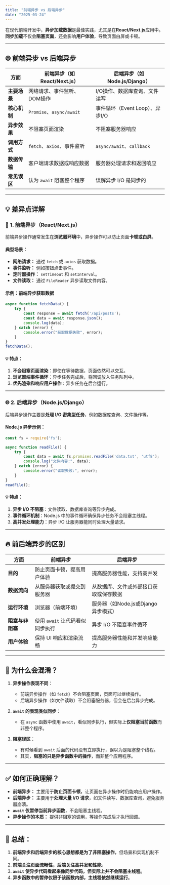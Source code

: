 ```yaml
---
title: "前端异步 vs 后端异步"
date: "2025-03-24"
---
```


在现代前端开发中，**异步加载数据**是最佳实践，尤其是在**React/Next.js**应用中。
**同步加载**不仅会**阻塞页面**，还会影响**用户体验**，导致页面白屏或卡顿。

---

## 🌐 **前端异步 vs 后端异步**

| 方面           | 前端异步（如React/Next.js） | 后端异步（如Node.js/Django） |
|---------------|-----------------------------|-----------------------------|
| **主要场景**   | 网络请求、事件监听、DOM操作  | I/O操作、数据库查询、文件读写 |
| **核心机制**   | `Promise`、`async/await`     | 事件循环（Event Loop）、异步I/O |
| **异步效果**   | 不阻塞页面渲染                 | 不阻塞服务器响应             |
| **调用方式**   | `fetch`、`axios`、事件监听     | `async/await`、`callback`    |
| **数据传输**   | 客户端请求数据或响应数据       | 服务器处理请求和返回响应     |
| **常见误区**   | 认为 `await` 阻塞整个程序       | 误解异步 I/O 是同步的         |

---

## 💡 **差异点详解**

### 🚀 **1. 前端异步（React/Next.js）**
前端异步操作通常发生在**浏览器环境**中，异步操作可以防止页面**卡顿或白屏**。

#### **典型场景：**
- **网络请求：** 通过 `fetch` 或 `axios` 获取数据。  
- **事件监听：** 例如按钮点击事件。  
- **定时器操作：** `setTimeout` 和 `setInterval`。  
- **文件读取：** 通过 `FileReader` 异步读取文件内容。  

#### **示例：前端异步获取数据**
```typescript
async function fetchData() {
    try {
        const response = await fetch('/api/posts');
        const data = await response.json();
        console.log(data);
    } catch (error) {
        console.error("获取数据失败", error);
    }
}
fetchData();
```

#### 💡 **特点：**
1. **不会阻塞页面渲染**：即使在等待数据，页面依然可以交互。  
2. **浏览器端事件循环**：异步任务完成后，将回调放入任务队列中。  
3. **优先渲染和响应用户操作**：异步任务在后台运行。  

---

### 🌐 **2. 后端异步（Node.js/Django）**
后端异步操作主要是**处理 I/O 密集型任务**，例如数据库查询、文件操作等。

#### **Node.js 异步示例：**
```javascript
const fs = require('fs');

async function readFile() {
    try {
        const data = await fs.promises.readFile('data.txt', 'utf8');
        console.log("文件内容:", data);
    } catch (error) {
        console.error("读取失败:", error);
    }
}
readFile();
```

#### 💡 **特点：**
1. **异步 I/O 不阻塞**：文件读取、数据库查询等异步完成。  
2. **事件循环机制**：Node.js 中的事件循环确保异步任务不会阻塞主线程。  
3. **高并发处理能力**：异步 I/O 让服务器能同时处理大量请求。  

---

## 🔥 **前后端异步的区别**

| 方面                | 前端异步                            | 后端异步                            |
|---------------------|--------------------------------------|--------------------------------------|
| **目的**            | 防止页面卡顿，提高用户体验              | 提高服务器性能，支持高并发              |
| **数据流向**        | 从服务器获取或提交到服务器               | 从数据库、文件或外部接口获取或保存数据 |
| **运行环境**        | 浏览器（前端环境）                     | 服务器（如Node.js或Django异步模式）      |
| **阻塞与非阻塞**    | 使用 `await` 让代码看似同步执行           | 异步 I/O 不阻塞事件循环                 |
| **用户体验**        | 保持 UI 响应和渲染流畅                   | 提高服务器性能和并发响应能力              |

---

## 🎯 **为什么会混淆？**

1. **异步操作表现不同**：  
   - 前端异步操作（如 `fetch`）不会阻塞页面，页面可以继续操作。  
   - 后端异步操作（如文件读取）不会阻塞服务器，但会在后台异步完成。  

2. **`await` 的表现类似同步**：  
   - 在 `async` 函数中使用 `await`，看似同步执行，但实际上**仅阻塞当前函数**而非整个程序。  

3. **阻塞误区**：  
   - 有时候看到 `await` 后面的代码没有立即执行，误以为是阻塞整个线程。  
   - 其实，**阻塞的只是异步函数中的操作**，而非整个应用程序。  

---

## ✅ **如何正确理解？**

- **前端异步：** 主要用于**防止页面卡顿**，让页面在异步操作时仍能响应用户操作。  
- **后端异步：** 主要用于**处理大量 I/O 请求**，如文件读写、数据库查询，避免服务器崩溃。  
- **`await` 仅暂停当前异步函数**，不会阻塞主线程。  
- **异步操作的本质：** 提供非阻塞的调用，等操作完成后才执行回调。  

---

## 💬 **总结：**

1. **前端异步和后端异步的核心思想都是为了非阻塞操作**，但场景和实现机制不同。  
2. **前端关注页面流畅性，后端关注高并发和性能**。  
3. **`await` 使异步代码看起来像同步代码，但实际上并不会阻塞主线程。**  
4. **异步函数中的暂停仅限于该函数内部，主线程依然继续运行**。  
